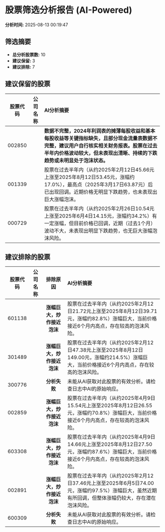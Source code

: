 # 股票筛选分析报告 (AI-Powered)

**分析时间:** 2025-08-13 00:19:47

## 筛选摘要

- **总分析股票数:** 10
- **建议保留:** 3
- **建议排除:** 7

## 建议保留的股票

| 股票代码 | 公司名称 | AI分析摘要 |
|:---:|:---:|:---|
| 002850 |  | **数据不完整，2024年利润表的摊薄每股收益和基本每股收益等关键指标缺失，且部分现金流量表数据不完整，建议用户自行核实相关财务报表。股票在过去半年内价格波动较大，但未表现出清晰、持续的下跌趋势或未明显处于泡沫状态。** |
| 001339 |  | 股票在过去半年内（从约2025年2月12日45.66元上涨至2025年8月12日53.45元，涨幅约17.0%），最高点（2025年3月17日63.87元）后已出现回调。近期价格无明显下跌趋势，也未表现出巨大涨幅泡沫。 |
| 000729 |  | 股票在过去半年内（从约2025年2月26日10.54元上涨至2025年6月4日14.15元，涨幅约34.2%）有一定涨幅，但目前价格已回调，近期（过去1个月）波动不大，未表现出明显下跌趋势，也无巨大涨幅泡沫风险。 |

## 建议排除的股票

| 股票代码 | 公司名称 | 排除原因 | AI分析摘要 |
|:---:|:---:|:---:|:---|
| 601138 |  | **涨幅巨大，炒作接近泡沫** | 股票在过去半年内（从约2025年2月12日21.72元上涨至2025年8月12日39.71元，涨幅约82.8%）涨幅巨大，当前价格接近6个月内高点，存在较高的泡沫风险。 |
| 301489 |  | **涨幅巨大，炒作接近泡沫** | 股票在过去半年内（从约2025年2月12日47.38元上涨至2025年8月12日149.00元，涨幅约214.5%）涨幅巨大，当前价格接近6个月内高点，存在较高的泡沫风险。 |
| 300776 |  | **分析失败** | 未能从AI获取对此股票的有效分析。请检查日志中AI的原始响应。 |
| 002859 |  | **涨幅巨大，炒作接近泡沫** | 股票在过去半年内（从约2025年4月9日15.54元上涨至2025年8月12日26.55元，涨幅约70.8%）涨幅巨大，当前价格接近6个月内高点，存在较高的泡沫风险。 |
| 603308 |  | **涨幅巨大，炒作接近泡沫** | 股票在过去半年内（从约2025年4月9日14.66元上涨至2025年8月12日27.50元，涨幅约87.6%）涨幅巨大，当前价格接近6个月内高点，存在较高的泡沫风险。 |
| 002891 |  | **涨幅巨大，炒作接近泡沫** | 股票在过去半年内（从约2025年2月12日37.46元上涨至2025年6月5日74.00元，涨幅约97.5%）涨幅巨大，虽然近期有所回调，但整体涨幅仍较大，存在潜在泡沫风险。 |
| 600309 |  | **分析失败** | 未能从AI获取对此股票的有效分析。请检查日志中AI的原始响应。 |
